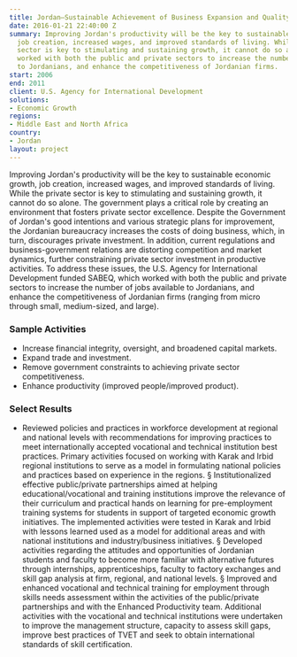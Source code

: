 ```yaml
---
title: Jordan—Sustainable Achievement of Business Expansion and Quality (SABEQ)
date: 2016-01-21 22:40:00 Z
summary: Improving Jordan's productivity will be the key to sustainable economic growth,
  job creation, increased wages, and improved standards of living. While the private
  sector is key to stimulating and sustaining growth, it cannot do so alone. SABEQ
  worked with both the public and private sectors to increase the number of jobs available
  to Jordanians, and enhance the competitiveness of Jordanian firms.
start: 2006
end: 2011
client: U.S. Agency for International Development
solutions:
- Economic Growth
regions:
- Middle East and North Africa
country:
- Jordan
layout: project
---
```


Improving Jordan's productivity will be the key to sustainable economic growth, job creation, increased wages, and improved standards of living. While the private sector is key to stimulating and sustaining growth, it cannot do so alone. The government plays a critical role by creating an environment that fosters private sector excellence. Despite the Government of Jordan's good intentions and various strategic plans for improvement, the Jordanian bureaucracy increases the costs of doing business, which, in turn, discourages private investment. In addition, current regulations and business-government relations are distorting competition and market dynamics, further constraining private sector investment in productive activities. To address these issues, the U.S. Agency for International Development funded SABEQ, which worked with both the public and private sectors to increase the number of jobs available to Jordanians, and enhance the competitiveness of Jordanian firms (ranging from micro through small, medium-sized, and large).

### Sample Activities

* Increase financial integrity, oversight, and broadened capital markets.
* Expand trade and investment.
* Remove government constraints to achieving private sector competitiveness.
* Enhance productivity (improved people/improved product).

### Select Results

* Reviewed policies and practices in workforce development at regional and national levels with recommendations for improving practices to meet internationally accepted vocational and technical institution best practices. Primary activities focused on working with Karak and Irbid regional institutions to serve as a model in formulating national policies and practices based on experience in the regions.
§ Institutionalized effective public/private partnerships aimed at helping educational/vocational and training institutions improve the relevance of their curriculum and practical hands on learning for pre-employment training systems for students in support of targeted economic growth initiatives. The implemented activities were tested in Karak and Irbid with lessons learned used as a model for additional areas and with national institutions and industry/business initiatives.
§ Developed activities regarding the attitudes and opportunities of Jordanian students and faculty to become more familiar with alternative futures through internships, apprenticeships, faculty to factory exchanges and skill gap analysis at firm, regional, and national levels. 
§ Improved and enhanced vocational and technical training for employment through skills needs assessment within the activities of the public/private partnerships and with the Enhanced Productivity team. Additional activities with the vocational and technical institutions were undertaken to improve the management structure, capacity to assess skill gaps, improve best practices of TVET and seek to obtain international standards of skill certification. 